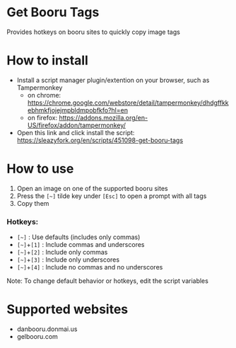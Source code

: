 # Get Booru Tags
Provides hotkeys on booru sites to quickly copy image tags

# How to install
* Install a script manager plugin/extention on your browser, such as Tampermonkey
    * on chrome: https://chrome.google.com/webstore/detail/tampermonkey/dhdgffkkebhmkfjojejmpbldmpobfkfo?hl=en
    * on firefox: https://addons.mozilla.org/en-US/firefox/addon/tampermonkey/
* Open this link and click install the script: https://sleazyfork.org/en/scripts/451098-get-booru-tags

# How to use
1. Open an image on one of the supported booru sites
2. Press the `[~]` tilde key under `[Esc]` to open a prompt with all tags
3. Copy them

### Hotkeys:
* `[~]` : Use defaults (includes only commas)
* `[~]`+`[1]` : Include commas and underscores
* `[~]`+`[2]` : Include only commas
* `[~]`+`[3]` : Include only underscores
* `[~]`+`[4]` : Include no commas and no underscores

Note: To change default behavior or hotkeys, edit the script variables

# Supported websites
* danbooru.donmai.us
* gelbooru.com
